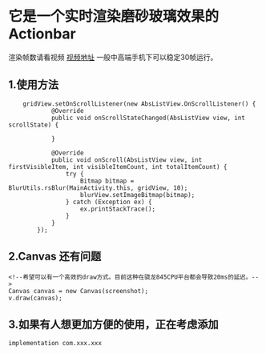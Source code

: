 # 它是一个实时渲染磨砂玻璃效果的Actionbar 
渲染帧数请看视频 [视频地址](video/screen_recorder.mp4)
一般中高端手机下可以稳定30帧运行。
## 1.使用方法
```
    gridView.setOnScrollListener(new AbsListView.OnScrollListener() {
            @Override
            public void onScrollStateChanged(AbsListView view, int scrollState) {

            }

            @Override
            public void onScroll(AbsListView view, int firstVisibleItem, int visibleItemCount, int totalItemCount) {
                try {
                    Bitmap bitmap = BlurUtils.rsBlur(MainActivity.this, gridView, 10);
                    blurView.setImageBitmap(bitmap);
                } catch (Exception ex) {
                    ex.printStackTrace();
                }
            }
        });
```
## 2.Canvas 还有问题
```
<!--希望可以有一个高效的draw方式。目前这种在骁龙845CPU平台都会导致20ms的延迟。-->
Canvas canvas = new Canvas(screenshot);
v.draw(canvas);
```

## 3.如果有人想更加方便的使用，正在考虑添加
```
implementation com.xxx.xxx
```


